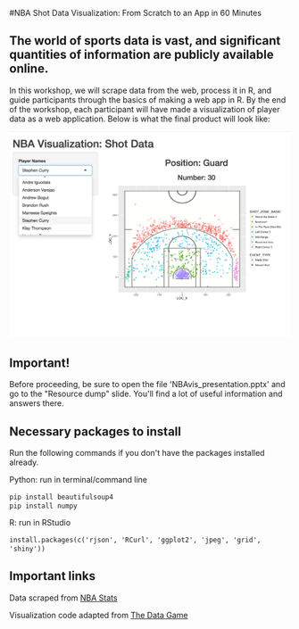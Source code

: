 #NBA Shot Data Visualization: From Scratch to an App in 60 Minutes

## The world of sports data is vast, and significant quantities of information are publicly available online. 
In this workshop, we will scrape data from the web, process it in R, and guide participants through the basics of
making a web app in R. By the end of the workshop, each participant will have made a visualization of player data 
as a web application. Below is what the final product will look like:

![Image of Final Product](/final_product.png)

## Important!
Before proceeding, be sure to open the file 'NBAvis_presentation.pptx' and go to the "Resource dump" slide. You'll find a lot of useful information and answers there.

## Necessary packages to install
Run the following commands if you don't have the packages installed already.

Python: run in terminal/command line

```
pip install beautifulsoup4
pip install numpy
```

R: run in RStudio
```
install.packages(c('rjson', 'RCurl', 'ggplot2', 'jpeg', 'grid', 'shiny'))
```

## Important links
Data scraped from [NBA Stats](http://www.nba.com/warriors/stats)

Visualization code adapted from [The Data Game](http://thedatagame.com.au/2015/09/27/how-to-create-nba-shot-charts-in-r/)
